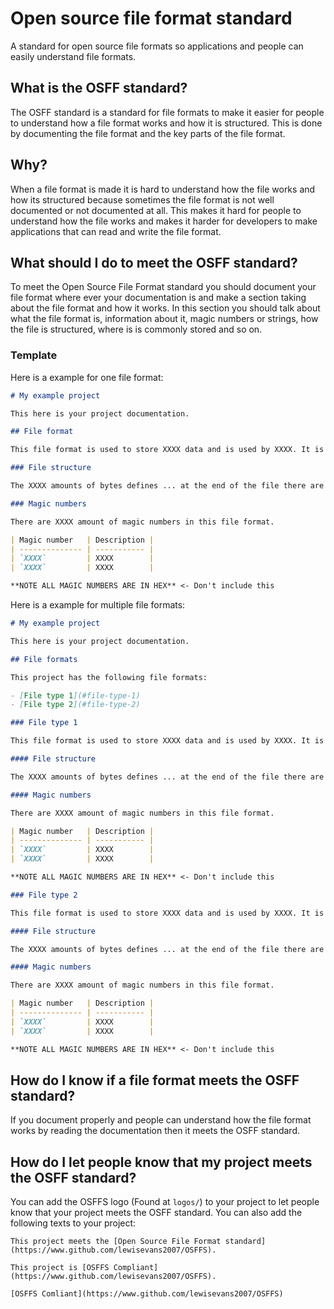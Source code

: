 # Open source file format standard

A standard for open source file formats so applications and people can easily understand file formats.

## What is the OSFF standard?

The OSFF standard is a standard for file formats to make it easier for people to understand how a file format works and how it is structured. This is done by documenting the file format and the key parts of the file format.

## Why?

When a file format is made it is hard to understand how the file works and how its structured because sometimes the file format is not well documented or not documented at all. This makes it hard for people to understand how the file works and makes it harder for developers to make applications that can read and write the file format.

## What should I do to meet the OSFF standard?

To meet the Open Source File Format standard you should document your file format where ever your documentation is and make a section taking about the file format and how it works. In this section you should talk about what the file format is, information about it, magic numbers or strings, how the file is structured, where is is commonly stored and so on.

### Template

Here is a example for one file format:

```markdown
# My example project

This here is your project documentation.

## File format

This file format is used to store XXXX data and is used by XXXX. It is commonly stored at `XXXX`...

### File structure

The XXXX amounts of bytes defines ... at the end of the file there are XXXX bytes that define ... and that do ... this then does ...

### Magic numbers

There are XXXX amount of magic numbers in this file format.

| Magic number   | Description |
| -------------- | ----------- |
| `XXXX`         | XXXX        |
| `XXXX`         | XXXX        |

**NOTE ALL MAGIC NUMBERS ARE IN HEX** <- Don't include this
```

Here is a example for multiple file formats:

```markdown
# My example project

This here is your project documentation.

## File formats

This project has the following file formats:

- [File type 1](#file-type-1)
- [File type 2](#file-type-2)

### File type 1

This file format is used to store XXXX data and is used by XXXX. It is commonly stored at `XXXX` ...

#### File structure

The XXXX amounts of bytes defines ... at the end of the file there are XXXX bytes that define ... and that do ... this then does ...

#### Magic numbers

There are XXXX amount of magic numbers in this file format.

| Magic number   | Description |
| -------------- | ----------- |
| `XXXX`         | XXXX        |
| `XXXX`         | XXXX        |

**NOTE ALL MAGIC NUMBERS ARE IN HEX** <- Don't include this

### File type 2

This file format is used to store XXXX data and is used by XXXX. It is commonly stored at `XXXX`...

#### File structure

The XXXX amounts of bytes defines ... at the end of the file there are XXXX bytes that define ... and that do ... this then does ...

#### Magic numbers

There are XXXX amount of magic numbers in this file format.

| Magic number   | Description |
| -------------- | ----------- |
| `XXXX`         | XXXX        |
| `XXXX`         | XXXX        |

**NOTE ALL MAGIC NUMBERS ARE IN HEX** <- Don't include this
```

## How do I know if a file format meets the OSFF standard?

If you document properly and people can understand how the file format works by reading the documentation then it meets the OSFF standard.

## How do I let people know that my project meets the OSFF standard?

You can add the OSFFS logo (Found at `logos/`) to your project to let people know that your project meets the OSFF standard. You can also add the following texts to your project:

```
This project meets the [Open Source File Format standard](https://www.github.com/lewisevans2007/OSFFS).
```

```
This project is [OSFFS Compliant](https://www.github.com/lewisevans2007/OSFFS).
```

```
[OSFFS Comliant](https://www.github.com/lewisevans2007/OSFFS)
```


